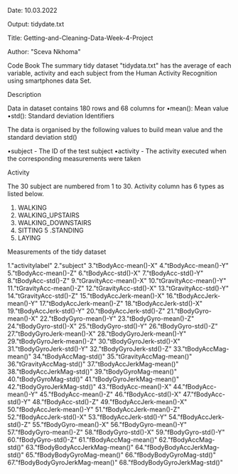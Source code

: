 Date: 10.03.2022

Output: tidydate.txt

Title: Getting-and-Cleaning-Data-Week-4-Project

Author: "Sceva Nkhoma"


Code Book
The summary tidy dataset "tidydata.txt" has the average of each variable, activity and each subject from the Human Activity Recognition using smartphones data Set.

Description

Data in dataset contains 180 rows and 68 columns for
•mean(): Mean value
•std(): Standard deviation
Identifiers

The  data is organised by the following values to build mean value and the standard deviation std()

•subject - The ID of the test subject
•activity - The activity executed when the corresponding measurements were taken

Activity

The 30 subject are numbered from 1 to 30. Activity column has 6 types as listed below.

1. WALKING
2. WALKING_UPSTAIRS
3. WALKING_DOWNSTAIRS
4. SITTING
5 .STANDING
6. LAYING

Measurements of the tidy dataset


1."activitylabel"
2."subject"
3."tBodyAcc-mean()-X"
4."tBodyAcc-mean()-Y"
5."tBodyAcc-mean()-Z"
6."tBodyAcc-std()-X"
7."tBodyAcc-std()-Y"
8."tBodyAcc-std()-Z"
9."tGravityAcc-mean()-X"
10."tGravityAcc-mean()-Y"
11."tGravityAcc-mean()-Z"
12."tGravityAcc-std()-X"
13."tGravityAcc-std()-Y"
14."tGravityAcc-std()-Z"
15."tBodyAccJerk-mean()-X"
16."tBodyAccJerk-mean()-Y"
17."tBodyAccJerk-mean()-Z"
18."tBodyAccJerk-std()-X"
19."tBodyAccJerk-std()-Y"
20."tBodyAccJerk-std()-Z"
21."tBodyGyro-mean()-X"
22."tBodyGyro-mean()-Y"
23."tBodyGyro-mean()-Z"
24."tBodyGyro-std()-X"
25."tBodyGyro-std()-Y"
26."tBodyGyro-std()-Z"
27."tBodyGyroJerk-mean()-X"
28."tBodyGyroJerk-mean()-Y"
29."tBodyGyroJerk-mean()-Z"
30."tBodyGyroJerk-std()-X"
31."tBodyGyroJerk-std()-Y"
32."tBodyGyroJerk-std()-Z"
33."tBodyAccMag-mean()"
34."tBodyAccMag-std()"
35."tGravityAccMag-mean()"
36."tGravityAccMag-std()"
37."tBodyAccJerkMag-mean()"
38."tBodyAccJerkMag-std()"
39."tBodyGyroMag-mean()"
40."tBodyGyroMag-std()"
41."tBodyGyroJerkMag-mean()"
42."tBodyGyroJerkMag-std()"
43."fBodyAcc-mean()-X"
44."fBodyAcc-mean()-Y"
45."fBodyAcc-mean()-Z"
46."fBodyAcc-std()-X"
47."fBodyAcc-std()-Y"
48."fBodyAcc-std()-Z"
49."fBodyAccJerk-mean()-X"
50."fBodyAccJerk-mean()-Y"
51."fBodyAccJerk-mean()-Z"
52."fBodyAccJerk-std()-X"
53."fBodyAccJerk-std()-Y"
54."fBodyAccJerk-std()-Z"
55."fBodyGyro-mean()-X"
56."fBodyGyro-mean()-Y"
57."fBodyGyro-mean()-Z"
58."fBodyGyro-std()-X"
59."fBodyGyro-std()-Y"
60."fBodyGyro-std()-Z"
61."fBodyAccMag-mean()"
62."fBodyAccMag-std()"
63."fBodyBodyAccJerkMag-mean()"
64."fBodyBodyAccJerkMag-std()"
65."fBodyBodyGyroMag-mean()"
66."fBodyBodyGyroMag-std()"
67."fBodyBodyGyroJerkMag-mean()"
68."fBodyBodyGyroJerkMag-std()"
